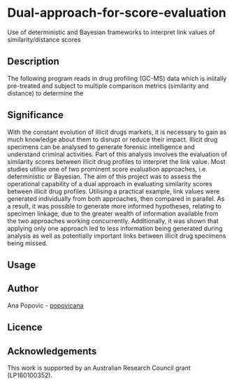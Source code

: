 # Dual-approach-for-score-evaluation
Use of deterministic and Bayesian frameworks to interpret link values of similarity/distance scores

## Description
The following program reads in drug profiling (GC-MS) data which is iniitally pre-treated and subject to multiple comparison metrics (similarity and distance) to determine the  

## Significance
With the constant evolution of illicit drugs markets, it is necessary to gain as much knowledge about them to disrupt or reduce their impact. Illicit drug specimens can be analysed to generate forensic intelligence and understand criminal activities. Part of this analysis involves the evaluation of similarity scores between illicit drug profiles to interpret the link value. Most studies utilise one of two prominent score evaluation approaches, i.e. deterministic or Bayesian. The aim of this project was to assess the operational capability of a dual approach in evaluating similarity scores between illicit drug profiles. Utilising a practical example, link values were generated individually from both approaches, then compared in parallel. As a result, it was possible to generate more informed hypotheses, relating to specimen linkage, due to the greater wealth of information available from the two approaches working concurrently. Additionally, it was shown that applying only one approach led to less information being generated during analysis as well as potentially important links between illicit drug specimens being missed.



## Usage




## Author 
Ana Popovic - [popovicana](https://github.com/PopovicAna)

## Licence


## Acknowledgements
This work is supported by an Australian Research Council grant (LP160100352).

